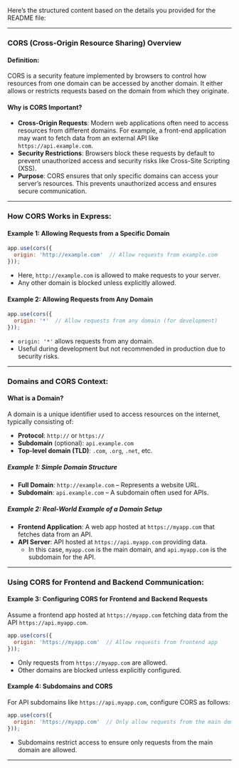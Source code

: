 Here’s the structured content based on the details you provided for the README file:

---

### CORS (Cross-Origin Resource Sharing) Overview

#### Definition:
CORS is a security feature implemented by browsers to control how resources from one domain can be accessed by another domain. It either allows or restricts requests based on the domain from which they originate.

#### Why is CORS Important?
- **Cross-Origin Requests**: Modern web applications often need to access resources from different domains. For example, a front-end application may want to fetch data from an external API like `https://api.example.com`.
- **Security Restrictions**: Browsers block these requests by default to prevent unauthorized access and security risks like Cross-Site Scripting (XSS).
- **Purpose**: CORS ensures that only specific domains can access your server’s resources. This prevents unauthorized access and ensures secure communication.

---

### How CORS Works in Express:

#### Example 1: Allowing Requests from a Specific Domain
```javascript
app.use(cors({
  origin: 'http://example.com'  // Allow requests from example.com
}));
```
- Here, `http://example.com` is allowed to make requests to your server.
- Any other domain is blocked unless explicitly allowed.

#### Example 2: Allowing Requests from Any Domain
```javascript
app.use(cors({
  origin: '*'  // Allow requests from any domain (for development)
}));
```
- `origin: '*'` allows requests from any domain.
- Useful during development but not recommended in production due to security risks.

---

### Domains and CORS Context:

#### What is a Domain?
A domain is a unique identifier used to access resources on the internet, typically consisting of:
- **Protocol**: `http://` or `https://`
- **Subdomain** (optional): `api.example.com`
- **Top-level domain (TLD)**: `.com`, `.org`, `.net`, etc.

##### Example 1: Simple Domain Structure
- **Full Domain**: `http://example.com` – Represents a website URL.
- **Subdomain**: `api.example.com` – A subdomain often used for APIs.

##### Example 2: Real-World Example of a Domain Setup
- **Frontend Application**: A web app hosted at `https://myapp.com` that fetches data from an API.
- **API Server**: API hosted at `https://api.myapp.com` providing data.
  - In this case, `myapp.com` is the main domain, and `api.myapp.com` is the subdomain for the API.

---

### Using CORS for Frontend and Backend Communication:

#### Example 3: Configuring CORS for Frontend and Backend Requests
Assume a frontend app hosted at `https://myapp.com` fetching data from the API `https://api.myapp.com`.

```javascript
app.use(cors({
  origin: 'https://myapp.com'  // Allow requests from frontend app
}));
```
- Only requests from `https://myapp.com` are allowed.
- Other domains are blocked unless explicitly configured.

#### Example 4: Subdomains and CORS
For API subdomains like `https://api.myapp.com`, configure CORS as follows:

```javascript
app.use(cors({
  origin: 'https://myapp.com'  // Only allow requests from the main domain
}));
```
- Subdomains restrict access to ensure only requests from the main domain are allowed.

---

